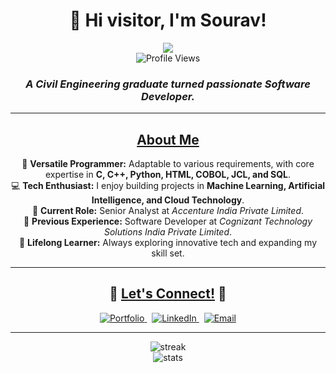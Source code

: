 <h1 align="center">👋 Hi visitor, I'm Sourav!</h1>
<p align="center">
  <a href="https://100ravsingh.github.io/" target="_blank">
    <img src="https://img.shields.io/badge/-PORTFOLIO-black?logo=dialogflow&style=for-the-badge">
  </a>
  <br>
  <img src="https://komarev.com/ghpvc/?username=100ravsingh&color=blue" alt="Profile Views">
</p>

<h3 align="center"><i>A Civil Engineering graduate turned passionate Software Developer.</i></h3>

---

<h2 align="center"><u>About Me</u></h2>

<p align="center">
  🚀 <b>Versatile Programmer:</b> Adaptable to various requirements, with core expertise in <b>C, C++, Python, HTML, COBOL, JCL, and SQL</b>.<br>
  💻 <b>Tech Enthusiast:</b> I enjoy building projects in <b>Machine Learning, Artificial Intelligence, and Cloud Technology</b>.<br>
  🏢 <b>Current Role:</b> Senior Analyst at <i>Accenture India Private Limited</i>.<br>
  💼 <b>Previous Experience:</b> Software Developer at <i>Cognizant Technology Solutions India Private Limited</i>.<br>
  🌱 <b>Lifelong Learner:</b> Always exploring innovative tech and expanding my skill set.<br>
</p>

---

<h2 align="center">🌟 <u>Let's Connect!</u> 🌟</h2>

<p align="center">
  <a href="https://100ravsingh.github.io/" target="_blank">
    <img src="https://img.shields.io/badge/Portfolio-100ravsingh.github.io-blue?logo=google-chrome&logoColor=white&style=for-the-badge" alt="Portfolio">
  </a>
  &nbsp;
  <a href="https://www.linkedin.com/in/sourav-singh-574a82160/" target="_blank">
    <img src="https://img.shields.io/badge/LinkedIn-Connect-blue?logo=linkedin&logoColor=white&style=for-the-badge" alt="LinkedIn">
  </a>
  &nbsp;
  <a href="mailto:ss3225220@gmail.com">
    <img src="https://img.shields.io/badge/Email-Contact-red?logo=gmail&logoColor=white&style=for-the-badge" alt="Email">
  </a>
</p>

---

<p align="center">
  <img src="https://github-readme-streak-stats.herokuapp.com?user=100ravSingh&theme=tokyonight" alt="streak"/>
  <br>
  <img src="https://github-readme-stats.vercel.app/api?username=100ravSingh&show_icons=true&theme=tokyonight" alt="stats"/>
</p>
